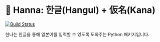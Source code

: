 # :wind_chime: Hanna: 한글(Hangul) + 仮名(Kana)

[![Build Status](https://travis-ci.com/koshort/hanna.svg?branch=master)](https://travis-ci.com/koshort/hanna)

한나는 한글을 통해 일본어를 입력할 수 있도록 도와주는 Python 패키지입니다.